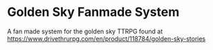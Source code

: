 # Golden Sky Fanmade System

A fan made system for the golden sky TTRPG found at https://www.drivethrurpg.com/en/product/118784/golden-sky-stories